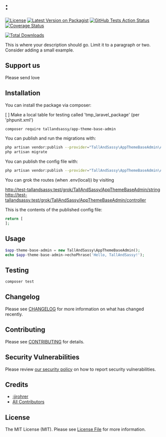 # :
[![License](https://img.shields.io/github/license/:tallandsassy/:app-theme-base-admin)](https://github.com/:tallandsassy/:app-theme-base-admin/blob/master/LICENSE.md)
[![Latest Version on Packagist](https://img.shields.io/packagist/v/:tallandsassy/:app-theme-base-admin.svg?style=flat-square)](https://packagist.org/packages/:tallandsassy/:app-theme-base-admin)
[![GitHub Tests Action Status](https://img.shields.io/github/workflow/status/:tallandsassy/:app-theme-base-admin/run-tests?label=tests)](https://github.com/:tallandsassy/:app-theme-base-admin/actions?query=workflow%3Arun-tests+branch%3Amaster)
[![Coverage Status](https://coveralls.io/repos/github/:tallandsassy/:app-theme-base-admin/badge.svg?branch=master)](https://coveralls.io/github/:tallandsassy/:app-theme-base-admin?branch=master)

[![Total Downloads](https://img.shields.io/packagist/dt/:tallandsassy/:app-theme-base-admin.svg?style=flat-square)](https://packagist.org/packages/:tallandsassy/:app-theme-base-admin)


This is where your description should go. Limit it to a paragraph or two. Consider adding a small example.

## Support us

Please send love

## Installation

You can install the package via composer:

[ ] Make a local table for testing called 'tmp_laravel_package' (per 'phpunit.xml')

```bash
composer require tallandsassy/app-theme-base-admin
```

You can publish and run the migrations with:

```bash
php artisan vendor:publish --provider="TallAndSassy\AppThemeBaseAdmin\AppThemeBaseAdminServiceProvider" --tag="migrations"
php artisan migrate
```

You can publish the config file with:
```bash
php artisan vendor:publish --provider="TallAndSassy\AppThemeBaseAdmin\AppThemeBaseAdminServiceProvider" --tag="config"
```

You can grok the routes (when .env(local)) by visiting 
    
http://test-tallandsassy.test/grok/TallAndSassy/AppThemeBaseAdmin/string
http://test-tallandsassy.test/grok/TallAndSassy/AppThemeBaseAdmin/controller

This is the contents of the published config file:

```php
return [
];
```

## Usage

``` php
$app-theme-base-admin = new TallAndSassy\AppThemeBaseAdmin();
echo $app-theme-base-admin->echoPhrase('Hello, TallAndSassy!');
```

## Testing

``` bash
composer test
```

## Changelog

Please see [CHANGELOG](CHANGELOG.md) for more information on what has changed recently.

## Contributing

Please see [CONTRIBUTING](.github/CONTRIBUTING.md) for details.

## Security Vulnerabilities

Please review [our security policy](../../security/policy) on how to report security vulnerabilities.

## Credits

- [:jjrohrer](https://github.com/:jjrohrer)
- [All Contributors](../../contributors)

## License

The MIT License (MIT). Please see [License File](LICENSE.md) for more information.
